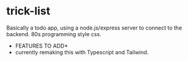 # trick-list

Basically a todo app, using a node.js/express server to connect to the backend.
80s programming style css.

* FEATURES TO ADD*
* currently remaking this with Typescript and Tailwind.
